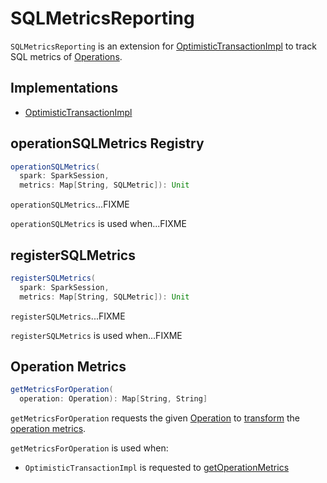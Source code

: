 # SQLMetricsReporting

`SQLMetricsReporting` is an extension for [OptimisticTransactionImpl](OptimisticTransactionImpl.md) to track SQL metrics of [Operations](Operation.md).

## Implementations

* [OptimisticTransactionImpl](OptimisticTransactionImpl.md)

## <span id="operationSQLMetrics"> operationSQLMetrics Registry

```scala
operationSQLMetrics(
  spark: SparkSession,
  metrics: Map[String, SQLMetric]): Unit
```

`operationSQLMetrics`...FIXME

`operationSQLMetrics` is used when...FIXME

## <span id="registerSQLMetrics"> registerSQLMetrics

```scala
registerSQLMetrics(
  spark: SparkSession,
  metrics: Map[String, SQLMetric]): Unit
```

`registerSQLMetrics`...FIXME

`registerSQLMetrics` is used when...FIXME

## <span id="getMetricsForOperation"> Operation Metrics

```scala
getMetricsForOperation(
  operation: Operation): Map[String, String]
```

`getMetricsForOperation` requests the given [Operation](Operation.md) to [transform](Operation.md#transformMetrics) the [operation metrics](#operationSQLMetrics).

`getMetricsForOperation` is used when:

* `OptimisticTransactionImpl` is requested to [getOperationMetrics](OptimisticTransactionImpl.md#getOperationMetrics)
